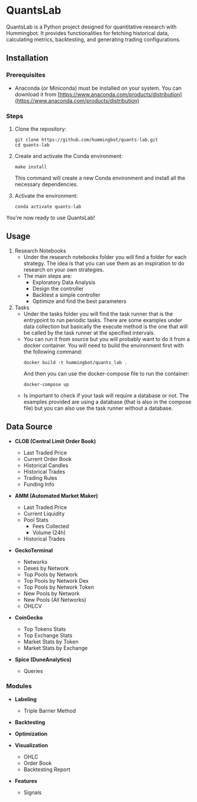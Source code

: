 # QuantsLab

QuantsLab is a Python project designed for quantitative research with Hummingbot. It provides functionalities for fetching historical data, calculating metrics, backtesting, and generating trading configurations.

## Installation

### Prerequisites
- Anaconda (or Miniconda) must be installed on your system. You can download it from [https://www.anaconda.com/products/distribution](https://www.anaconda.com/products/distribution)

### Steps
1. Clone the repository:
   ```
   git clone https://github.com/hummingbot/quants-lab.git
   cd quants-lab
   ```

2. Create and activate the Conda environment:
   ```
   make install
   ```
   This command will create a new Conda environment and install all the necessary dependencies.

3. Activate the environment:
   ```
   conda activate quants-lab
   ```

You're now ready to use QuantsLab!

## Usage
1. Research Notebooks
    - Under the research notebooks folder you will find a folder for each strategy. The idea is that you can use them as an inspiration to do research on your own strategies.
    - The main steps are:
        - Exploratory Data Analysis
        - Design the controller
        - Backtest a simple controller
        - Optimize and find the best parameters
2. Tasks
   - Under the tasks folder you will find the task runner that is the entrypoint to run periodic tasks. There are some examples under data collection but basically the execute method is the one that will be called by the task runner at the specified intervals.
   - You can run it from source but you will probably want to do it from a docker container. You will need to build the environment first with the following command:
     ```
     docker build -t hummingbot/quants_lab .
     ```
     And then you can use the docker-compose file to run the container:
     ```
     docker-compose up
     ```
   - Is important to check if your task will require a database or not. The examples provided are using a database (that is also in the compose file) but you can also use the task runner without a database.

## Data Source
- **CLOB (Central Limit Order Book)**
  - Last Traded Price
  - Current Order Book
  - Historical Candles
  - Historical Trades
  - Trading Rules
  - Funding Info

- **AMM (Automated Market Maker)**
  - Last Traded Price
  - Current Liquidity
  - Pool Stats
    - Fees Collected
    - Volume (24h)
  - Historical Trades

- **GeckoTerminal**
  - Networks
  - Dexes by Network
  - Top Pools by Network
  - Top Pools by Network Dex
  - Top Pools by Network Token
  - New Pools by Network
  - New Pools (All Networks)
  - OHLCV

- **CoinGecko**
  - Top Tokens Stats
  - Top Exchange Stats
  - Market Stats by Token
  - Market Stats by Exchange

- **Spice (DuneAnalytics)**
  - Queries

### Modules
- **Labeling**
  - Triple Barrier Method

- **Backtesting**

- **Optimization**

- **Visualization**
  - OHLC
  - Order Book
  - Backtesting Report

- **Features**
  - Signals
